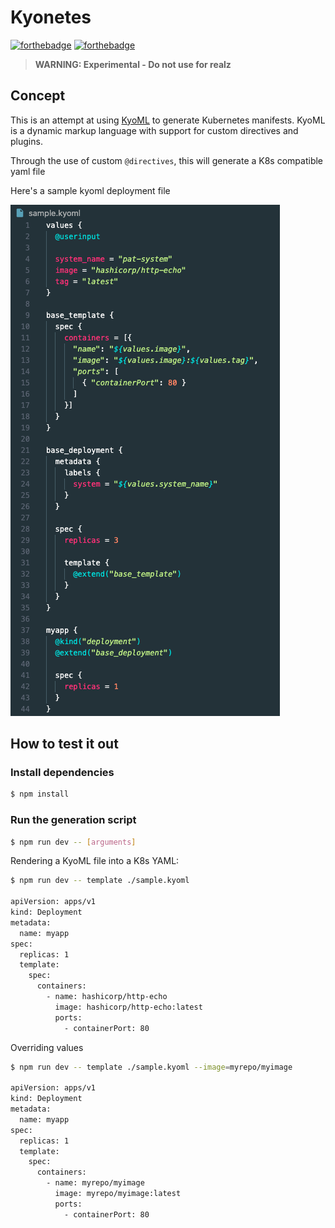 # Kyonetes

[![forthebadge](https://forthebadge.com/images/badges/you-didnt-ask-for-this.svg)](https://forthebadge.com)
[![forthebadge](https://forthebadge.com/images/badges/powered-by-black-magic.svg)](https://forthebadge.com)

> **WARNING: Experimental - Do not use for realz**

## Concept

This is an attempt at using [KyoML](https://kyoml.com) to generate Kubernetes manifests.
KyoML is a dynamic markup language with support for custom directives and plugins.

Through the use of custom `@directives`, this will generate a K8s compatible yaml file

Here's a sample kyoml deployment file

<img src="./media/screenshot_kyonetes.png">

## How to test it out

### Install dependencies

```bash
$ npm install
```

### Run the generation script

```bash
$ npm run dev -- [arguments]
```

Rendering a KyoML file into a K8s YAML:

```bash
$ npm run dev -- template ./sample.kyoml

apiVersion: apps/v1
kind: Deployment
metadata:
  name: myapp
spec:
  replicas: 1
  template:
    spec:
      containers:
        - name: hashicorp/http-echo
          image: hashicorp/http-echo:latest
          ports:
            - containerPort: 80
```

Overriding values

```bash
$ npm run dev -- template ./sample.kyoml --image=myrepo/myimage

apiVersion: apps/v1
kind: Deployment
metadata:
  name: myapp
spec:
  replicas: 1
  template:
    spec:
      containers:
        - name: myrepo/myimage
          image: myrepo/myimage:latest
          ports:
            - containerPort: 80
```
